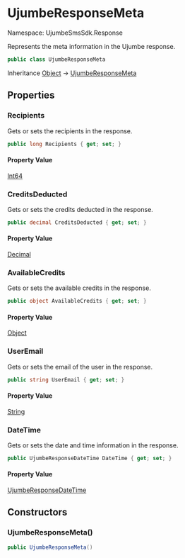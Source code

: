 # UjumbeResponseMeta

Namespace: UjumbeSmsSdk.Response

Represents the meta information in the Ujumbe response.

```csharp
public class UjumbeResponseMeta
```

Inheritance [Object](https://docs.microsoft.com/en-us/dotnet/api/system.object) → [UjumbeResponseMeta](./ujumbesmssdk.response.ujumberesponsemeta.md)

## Properties

### **Recipients**

Gets or sets the recipients in the response.

```csharp
public long Recipients { get; set; }
```

#### Property Value

[Int64](https://docs.microsoft.com/en-us/dotnet/api/system.int64)<br>

### **CreditsDeducted**

Gets or sets the credits deducted in the response.

```csharp
public decimal CreditsDeducted { get; set; }
```

#### Property Value

[Decimal](https://docs.microsoft.com/en-us/dotnet/api/system.decimal)<br>

### **AvailableCredits**

Gets or sets the available credits in the response.

```csharp
public object AvailableCredits { get; set; }
```

#### Property Value

[Object](https://docs.microsoft.com/en-us/dotnet/api/system.object)<br>

### **UserEmail**

Gets or sets the email of the user in the response.

```csharp
public string UserEmail { get; set; }
```

#### Property Value

[String](https://docs.microsoft.com/en-us/dotnet/api/system.string)<br>

### **DateTime**

Gets or sets the date and time information in the response.

```csharp
public UjumbeResponseDateTime DateTime { get; set; }
```

#### Property Value

[UjumbeResponseDateTime](./ujumbesmssdk.response.ujumberesponsedatetime.md)<br>

## Constructors

### **UjumbeResponseMeta()**

```csharp
public UjumbeResponseMeta()
```
